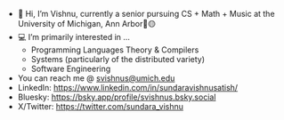 - 👋 Hi, I’m Vishnu, currently a senior pursuing CS + Math + Music at the University of Michigan, Ann Arbor💙🟡
- 💻 I’m primarily interested in ...
  - Programming Languages Theory & Compilers
  - Systems (particularly of the distributed variety)
  - Software Engineering 
- You can reach me @ svishnus@umich.edu
- LinkedIn: https://www.linkedin.com/in/sundaravishnusatish/
- Bluesky: https://bsky.app/profile/svishnus.bsky.social
- X/Twitter: https://twitter.com/sundara_vishnu

<!---
svishnus/svishnus is a ✨ special ✨ repository because its `README.md` (this file) appears on your GitHub profile.
You can click the Preview link to take a look at your changes.
--->
